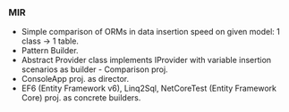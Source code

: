 ### MIR
- Simple comparison of ORMs in data insertion speed on given model: 1 class -> 1 table.
- Pattern Builder. 
- Abstract Provider class implements IProvider with variable insertion scenarios as builder - Comparison proj. 
- ConsoleApp proj. as director. 
- EF6 (Entity Framework v6), Linq2Sql, NetCoreTest (Entity Framework Core) proj. as concrete builders.
